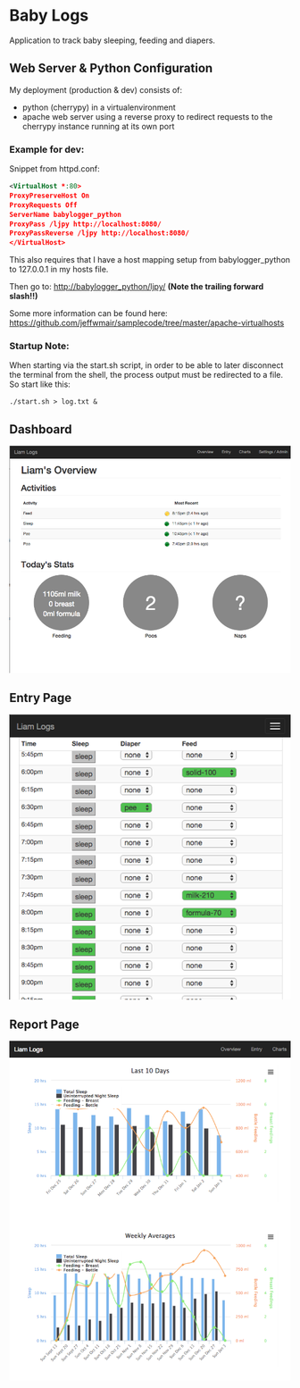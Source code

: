 # Baby Logs
Application to track baby sleeping, feeding and diapers.

## Web Server & Python Configuration
My deployment (production & dev) consists of:
* python (cherrypy) in a virtualenvironment
* apache web server using a reverse proxy to redirect requests to the cherrypy instance running at its own port

### Example for dev:
Snippet from httpd.conf:

```xml
<VirtualHost *:80>
ProxyPreserveHost On
ProxyRequests Off
ServerName babylogger_python
ProxyPass /ljpy http://localhost:8080/
ProxyPassReverse /ljpy http://localhost:8080/
</VirtualHost>
```

This also requires that I have a host mapping setup from babylogger_python to 127.0.0.1 in my hosts file. 

Then go to: [http://babylogger_python/ljpy/](http://babylogger_python/ljpy/) **(Note the trailing forward slash!!)**

Some more information can be found here: https://github.com/jeffwmair/samplecode/tree/master/apache-virtualhosts

### Startup Note:

When starting via the start.sh script, in order to be able to later disconnect the terminal from the shell, the process output must be redirected to a file.  So start like this:

```shell
./start.sh > log.txt &
```

## Dashboard
![Alt text](/docs/DashboardPage.png)

## Entry Page
![Alt text](/docs/EntryPage.png)

## Report Page
![Alt text](/docs/ReportPage.png)

